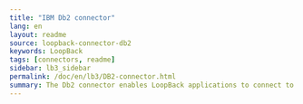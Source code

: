 ```yaml
---
title: "IBM Db2 connector"
lang: en
layout: readme
source: loopback-connector-db2
keywords: LoopBack
tags: [connectors, readme]
sidebar: lb3_sidebar
permalink: /doc/en/lb3/DB2-connector.html
summary: The Db2 connector enables LoopBack applications to connect to Db2 data sources. 
---
```


